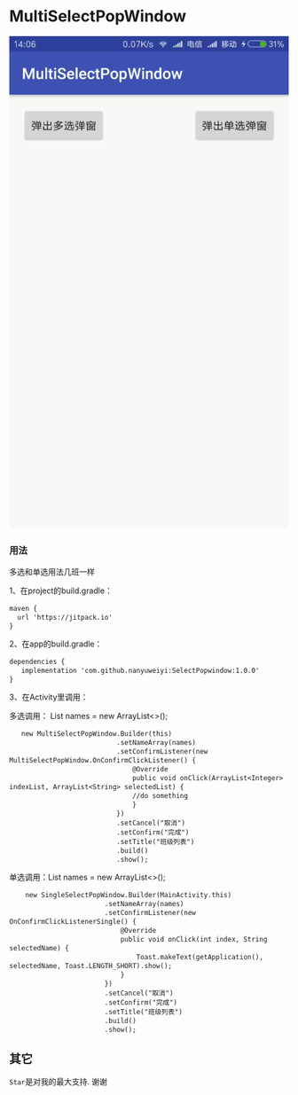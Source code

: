 
# MultiSelectPopWindow

![](./intro.gif)

### 用法
多选和单选用法几班一样

  1、在project的build.gradle：
  ```
  maven { 
    url 'https://jitpack.io' 
  }
  ```
  
  2、在app的build.gradle：	
 ```
 dependencies {
    implementation 'com.github.nanyuweiyi:SelectPopwindow:1.0.0'
 }
 ```
3、在Activity里调用：

多选调用： List<String> names = new ArrayList<>();
```
   new MultiSelectPopWindow.Builder(this)
                           .setNameArray(names)
                           .setConfirmListener(new MultiSelectPopWindow.OnConfirmClickListener() {
                               @Override
                               public void onClick(ArrayList<Integer> indexList, ArrayList<String> selectedList) {
                               //do something
                               }
                           })
                           .setCancel("取消")
                           .setConfirm("完成")
                           .setTitle("班级列表")
                           .build()
                           .show();
```
单选调用：List<String> names = new ArrayList<>();
```
    new SingleSelectPopWindow.Builder(MainActivity.this)
                        .setNameArray(names)
                        .setConfirmListener(new OnConfirmClickListenerSingle() {
                            @Override
                            public void onClick(int index, String selectedName) {
                                Toast.makeText(getApplication(), selectedName, Toast.LENGTH_SHORT).show();
                            }
                        })
                        .setCancel("取消")
                        .setConfirm("完成")
                        .setTitle("班级列表")
                        .build()
                        .show();
```

## 其它
`Star`是对我的最大支持. 谢谢




